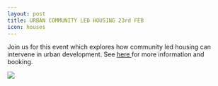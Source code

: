 ```yaml
---
layout: post
title: URBAN COMMUNITY LED HOUSING 23rd FEB
icon: houses
---
```

Join us for this event which explores how community led housing can intervene in urban development.  See [here ](https://www.eventbrite.co.uk/e/urban-community-led-housing-in-kent-tickets-137806164949)for more information and booking.

![](/uploads/urban-clh-in-kent-image-for-eventbrite.jpg)